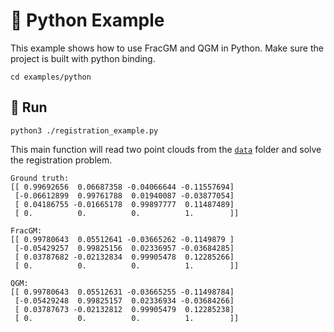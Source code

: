 # :snake: Python Example

This example shows how to use FracGM and QGM in Python. Make sure the project is built with python binding.

```shell
cd examples/python
```

## :checkered_flag: Run

```shell
python3 ./registration_example.py
```

This main function will read two point clouds from the [`data`](../data) folder and solve the registration problem.

```shell
Ground truth:
[[ 0.99692656  0.06687358 -0.04066644 -0.11557694]
 [-0.06612899  0.99761788  0.01940087 -0.03877054]
 [ 0.04186755 -0.01665178  0.99897777  0.11487489]
 [ 0.          0.          0.          1.        ]]

FracGM:
[[ 0.99780643  0.05512641 -0.03665262 -0.1149879 ]
 [-0.05429257  0.99825156  0.02336957 -0.03684285]
 [ 0.03787682 -0.02132834  0.99905478  0.12285266]
 [ 0.          0.          0.          1.        ]]

QGM:
[[ 0.99780643  0.05512631 -0.03665255 -0.11498784]
 [-0.05429248  0.99825157  0.02336934 -0.03684266]
 [ 0.03787673 -0.02132812  0.99905479  0.12285238]
 [ 0.          0.          0.          1.        ]]

```